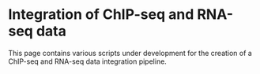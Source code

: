 # Integration of ChIP-seq and RNA-seq data

This page contains various scripts under development for the creation of a ChIP-seq and RNA-seq data integration pipeline. 
